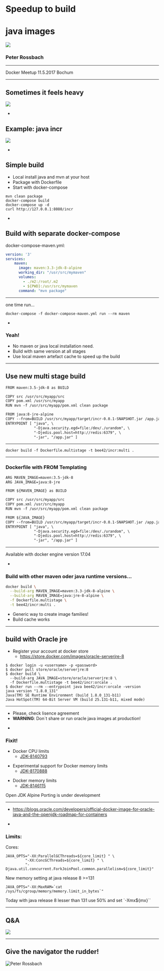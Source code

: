 # Speedup to build 
# java images

![](images/bee42_logo.png)

### **Peter Rossbach**

***
Docker Meetup 11.5.2017 Bochum

---
## Sometimes it feels heavy

![](images/heavy-stage-build.png)

-
## Example: java incr

![](images/incr.png)

-
## Simple build

* Local install java and mvn at your host
* Package with Dockerfile
* Start with docker-compose


```shell
mvn clean package
docker-compose build
docker-compose up -d
curl http://127.0.0.1:8080/incr
```

-
## Build with separate docker-compose

docker-compose-maven.yml:

```yml
version: '3'
services:
    maven:
      image: maven:3.3-jdk-8-alpine
      working_dir: "/usr/src/mymaven"
      volumes:
        - ./m2:/root/.m2
        - ${PWD}:/usr/src/mymaven
      command: "mvn package"

```

***

one time run...

```shell
docker-compose -f docker-compose-maven.yml run --rm maven
```

-
### Yeah!

* No maven or java local installation need.
* Build with same version at all stages
* Use local maven artefact cache to speed up the build

---
## Use new multi stage build

```txt
FROM maven:3.5-jdk-8 as BUILD

COPY src /usr/src/myapp/src
COPY pom.xml /usr/src/myapp
RUN mvn -f /usr/src/myapp/pom.xml clean package

FROM java:8-jre-alpine
COPY --from=BUILD /usr/src/myapp/target/incr-0.0.1-SNAPSHOT.jar /app.jar
ENTRYPOINT [ "java", \
             "-Djava.security.egd=file:/dev/./urandom", \
             "-Djedis.pool.host=http://redis:6379", \
             "-jar", "/app.jar" ]

```

***

```shell
docker build -f Dockerfile.multistage -t bee42/incr:multi .
```

---
### Dockerfile with FROM Templating

```txt
ARG MAVEN_IMAGE=maven:3.5-jdk-8
ARG JAVA_IMAGE=java:8-jre

FROM ${MAVEN_IMAGE} as BUILD

COPY src /usr/src/myapp/src
COPY pom.xml /usr/src/myapp
RUN mvn -f /usr/src/myapp/pom.xml clean package

FROM ${JAVA_IMAGE}
COPY --from=BUILD /usr/src/myapp/target/incr-0.0.1-SNAPSHOT.jar /app.jar
ENTRYPOINT [ "java", \
             "-Djava.security.egd=file:/dev/./urandom", \
             "-Djedis.pool.host=http://redis:6379", \
             "-jar", "/app.jar" ]
```

***
Available with docker engine version 17.04

-
### Build with other maven oder java runtime versions...

```bash
docker build \
  --build-arg MAVEN_IMAGE=maven:3.3-jdk-8-alpine \
  --build-arg MAVEN_IMAGE=java:jre-8-alpine \
  -f Dockerfile.multistage \
  -t bee42/incr:multi .
```

* Generic way to create image families!
* Build cache works

---
## build with Oracle jre

* Register your account at docker store
  * https://store.docker.com/images/oracle-serverjre-8

```shell
$ docker login -u <username> -p <password> 
$ docker pull store/oracle/serverjre:8
$ docker build \
  --build-arg JAVA_IMAGE=store/oracle/serverjre:8 \
  -f Dockerfile.multistage -t bee42/incr:orcale .
$ docker run --rm --entrypoint java bee42/incr:orcale -version
java version "1.8.0_131"
Java(TM) SE Runtime Environment (build 1.8.0_131-b11)
Java HotSpot(TM) 64-Bit Server VM (build 25.131-b11, mixed mode)
```
***
* Please, check lisence agreement
* __WARNING__: Don`t share or run oracle java images at production!

-
### Fixit!

* Docker CPU limits
  * [JDK-8140793](https://bugs.openjdk.java.net/browse/JDK-8140793)
+ Experimental support for Docker memory limits
  * [JDK-8170888](https://bugs.openjdk.java.net/browse/JDK-8170888)
* Docker memory limits
  * [JDK-8146115](https://bugs.openjdk.java.net/browse/JDK-8146115)

Open JDK Alpine Porting is under development

***
* https://blogs.oracle.com/developers/official-docker-image-for-oracle-java-and-the-openjdk-roadmap-for-containers

-
### Limits:

Cores:

```shell
JAVA_OPTS="-XX:ParallelGCThreads=${core_limit} " \
         "-XX:ConcGCThreads=${core_limit} " \
         "-Djava.util.concurrent.ForkJoinPool.common.parallelism=${core_limit}"
```

New memory setting at java release 8 >=131

```
JAVA_OPTS="-XX:MaxRAM=`cat /sys/fs/cgroup/memory/memory.limit_in_bytes`" 
```

Today with java release 8 lesser than 131 use 50% and set `-Xmx${mx}``

---
## Q&A

![](images/gordon-love-builds.png)

---
## Give the navigator the rudder!

![Peter Rossbach](images/peter-rossbach.jpg)



